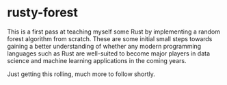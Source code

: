 # rusty-forest

This is a first pass at teaching myself some Rust by implementing a random forest algorithm from scratch.  These are some initial small steps towards gaining a better understanding of whether any modern programming languages such as Rust are well-suited to become major players in data science and machine learning applications in the coming years.

Just getting this rolling, much more to follow shortly.







